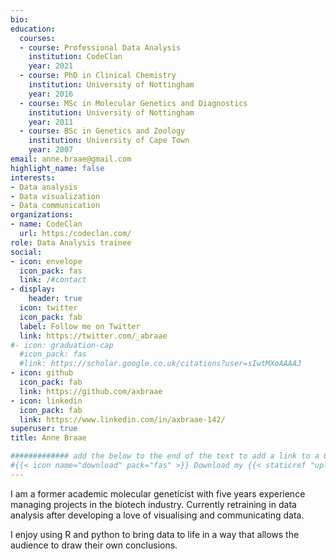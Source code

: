 ```yaml
---
bio: 
education:
  courses:
  - course: Professional Data Analysis
    institution: CodeClan
    year: 2021
  - course: PhD in Clinical Chemistry
    institution: University of Nottingham
    year: 2016
  - course: MSc in Molecular Genetics and Diagnostics
    institution: University of Nottingham
    year: 2011
  - course: BSc in Genetics and Zoology
    institution: University of Cape Town
    year: 2007
email: anne.braae@gmail.com
highlight_name: false
interests:
- Data analysis
- Data visualization
- Data communication
organizations:
- name: CodeClan
  url: https:/codeclan.com/
role: Data Analysis trainee
social:
- icon: envelope
  icon_pack: fas
  link: /#contact
- display:
    header: true
  icon: twitter
  icon_pack: fab
  label: Follow me on Twitter
  link: https://twitter.com/_abraae
#- icon: graduation-cap
  #icon_pack: fas
  #link: https://scholar.google.co.uk/citations?user=sIwtMXoAAAAJ
- icon: github
  icon_pack: fab
  link: https://github.com/axbraae
- icon: linkedin
  icon_pack: fab
  link: https://www.linkedin.com/in/axbraae-142/
superuser: true
title: Anne Braae

############# add the below to the end of the text to add a link to a CV.
#{{< icon name="download" pack="fas" >}} Download my {{< staticref "uploads/demo_resume.pdf" "newtab" >}}resumé{{< /staticref >}}.
---
```


I am a former academic molecular geneticist with five years experience managing projects in the biotech industry. Currently retraining in data analysis after developing a love of visualising and communicating data. 

I enjoy using R and python to bring data to life in a way that allows the audience to draw their own conclusions.


